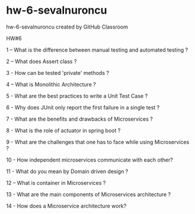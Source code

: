 # hw-6-sevalnuroncu
hw-6-sevalnuroncu created by GitHub Classroom

HW#6

1 – What is the difference between manual testing and automated testing ?

2 – What does Assert class ?

3 - How can be tested 'private' methods ?

4 – What is Monolithic Architecture ?

5 - What are the best practices to write a Unit Test Case ?

6 - Why does JUnit only report the first failure in a single test ?

7 - What are the benefits and drawbacks of Microservices ?

8 - What is the role of actuator in spring boot ?

9 - What are the challenges that one has to face while using Microservices ?

10 - How independent microservices communicate with each other?

11 - What do you mean by Domain driven design ?

12 – What is container in Microservices ?

13 - What are the main components of Microservices architecture ?

14 - How does a Microservice architecture work?

